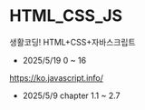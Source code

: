 # HTML_CSS_JS

생활코딩! HTML+CSS+자바스크립트

- 2025/5/19 0 ~ 16

https://ko.javascript.info/

- 2025/5/9 chapter 1.1 ~ 2.7
